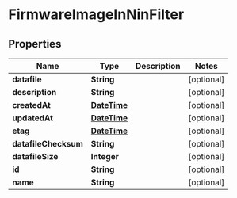 
# FirmwareImageInNinFilter

## Properties
Name | Type | Description | Notes
------------ | ------------- | ------------- | -------------
**datafile** | **String** |  |  [optional]
**description** | **String** |  |  [optional]
**createdAt** | [**DateTime**](DateTime.md) |  |  [optional]
**updatedAt** | [**DateTime**](DateTime.md) |  |  [optional]
**etag** | [**DateTime**](DateTime.md) |  |  [optional]
**datafileChecksum** | **String** |  |  [optional]
**datafileSize** | **Integer** |  |  [optional]
**id** | **String** |  |  [optional]
**name** | **String** |  |  [optional]



